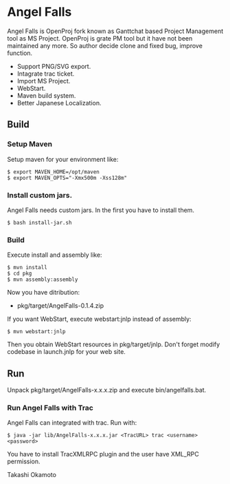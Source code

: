 Angel Falls
=============

Angel Falls is OpenProj fork known as Ganttchat based 
Project Management tool as MS Project. OpenProj is grate 
PM tool but it have not been maintained any more. 
So author decide clone and fixed bug, improve function.

* Support PNG/SVG export.
* Intagrate trac ticket.
* Import MS Project.
* WebStart.
* Maven build system.
* Better Japanese Localization.

Build
-----
### Setup Maven
Setup maven for your environment like:

    $ export MAVEN_HOME=/opt/maven
    $ export MAVEN_OPTS="-Xmx500m -Xss128m"

### Install custom jars.
Angel Falls needs custom jars. In the first
you have to install them.

    $ bash install-jar.sh
### Build
Execute install and assembly like:

    $ mvn install
    $ cd pkg
    $ mvn assembly:assembly

Now you have ditribution:

* pkg/target/AngelFalls-0.1.4.zip

If you want WebStart, execute webstart:jnlp instead of
assembly:

    $ mvn webstart:jnlp

Then you obtain WebStart resources in pkg/target/jnlp.
Don't forget modify codebase in launch.jnlp for your 
web site.

Run
---

Unpack pkg/target/AngelFalls-x.x.x.zip and execute bin/angelfalls.bat.

### Run Angel Falls with Trac

Angel Falls can integrated with trac. Run with:

    $ java -jar lib/AngelFalls-x.x.x.jar <TracURL> trac <username> <password>

You have to install TracXMLRPC plugin and the user have XML_RPC permission.

Takashi Okamoto
